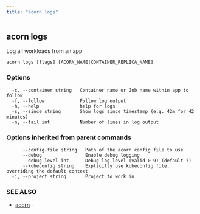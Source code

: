 ```yaml
---
title: "acorn logs"
---
```

## acorn logs

Log all workloads from an app

```
acorn logs [flags] [ACORN_NAME|CONTAINER_REPLICA_NAME]
```

### Options

```
  -c, --container string   Container name or Job name within app to follow
  -f, --follow             Follow log output
  -h, --help               help for logs
  -s, --since string       Show logs since timestamp (e.g. 42m for 42 minutes)
  -n, --tail int           Number of lines in log output
```

### Options inherited from parent commands

```
      --config-file string   Path of the acorn config file to use
      --debug                Enable debug logging
      --debug-level int      Debug log level (valid 0-9) (default 7)
      --kubeconfig string    Explicitly use kubeconfig file, overriding the default context
  -j, --project string       Project to work in
```

### SEE ALSO

* [acorn](acorn.md)	 - 

